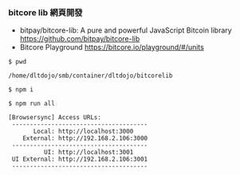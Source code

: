 ### bitcore lib 網頁開發

* bitpay/bitcore-lib: A pure and powerful JavaScript Bitcoin library https://github.com/bitpay/bitcore-lib
* Bitcore Playground  https://bitcore.io/playground/#/units

```
$ pwd

/home/dltdojo/smb/container/dltdojo/bitcorelib

$ npm i

$ npm run all

[Browsersync] Access URLs:
 --------------------------------------
       Local: http://localhost:3000
    External: http://192.168.2.106:3000
 --------------------------------------
          UI: http://localhost:3001
 UI External: http://192.168.2.106:3001
 --------------------------------------

```